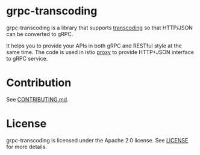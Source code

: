 # grpc-transcoding

grpc-transcoding is a library that supports [transcoding](https://cloud.google.com/endpoints/docs/transcoding) so that HTTP/JSON can be converted to gRPC.

It helps you to provide your APIs in both gRPC and RESTful style at the same time. The code is used in istio [proxy](https://github.com/istio/proxy)
to provide HTTP+JSON interface to gRPC service.

# Contribution
See [CONTRIBUTING.md](http://github.com/grpc-ecosystem/grpc-transcoding/blob/master/CONTRIBUTING.md).

# License
grpc-transcoding is licensed under the Apache 2.0 license.
See [LICENSE](https://github.com/grpc-ecosystem/grpc-transcoding/blob/master/LICENSE) for more details.

